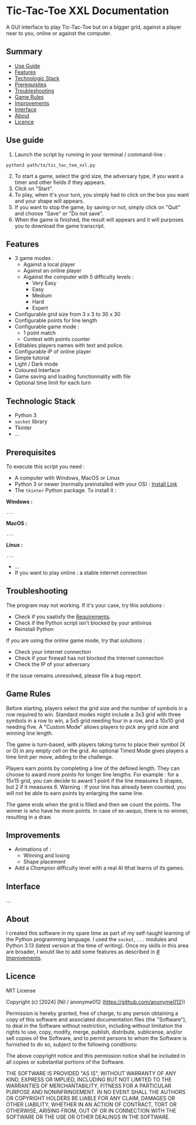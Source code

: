 # Tic-Tac-Toe XXL Documentation

A GUI interface to play Tic-Tac-Toe but on a bigger grid, against a player near to you, online or against the computer.

## Summary
- [Use Guide](#use-guide)
- [Features](#features)
- [Technologic Stack](#technologic-stack)
- [Prerequisites](#prerequisites)
- [Troubleshooting](#troubleshooting)
- [Game Rules](#game-rules)
- [Improvements](#improvements)
- [Interface](#interface)
- [About](#about)
- [Licence](#licence)

## Use guide
1. Launch the script by running in your terminal / command-line : 
```
python3 path/to/tic_tac_toe_xxl.py
```
2. To start a game, select the grid size, the adversary type, if you want a timer and other fields if they appears.
3. Click on "Start".
4. To play, when it's your turn, you simply had to click on the box you want and your shape will appears.
5. If you want to stop the game, by saving or not, simply click on "Quit" and choose "Save" or "Do not save".
5. When the game is finished, the result will appears and it will purposes you to download the game transcript.

## Features
- 3 game modes : 
    - Against a local player
    - Against an online player
    - Aigainst the computer with 5 difficulty levels : 
        - Very Easy
        - Easy
        - Medium
        - Hard
        - Expert
- Configurable grid size from 3 x 3 to 30 x 30
- Configurable points for line length
- Configurable game mode : 
    - 1 point match
    - Contest with points counter
- Editables players names with text and police.
- Configurable IP of online player
- Simple tutorial
- Light / Dark mode
- Coloured Interface
- Game saving and loading functionnality with file
- Optional time limit for each turn

## Technologic Stack
- Python 3
- `socket` library
- Tkinter
- ...

## Prerequisites

To execute this script you need : 
- A computer with Windows, MacOS or Linux
- Python 3 or newer (normally preinstalled with your OS) : [Install Link](https://www.python.org/downloads/)
- The `tkinter` Python package. To install it : 

**Windows :**
```
...
```
**MacOS :**
```
...
```
**Linux :**
```
...
```
- ...
- If you want to play online : a stable internet connection

## Troubleshooting
The program may not working. If it's your case, try this solutions : 
- Check if you saatisfy the [Requirements](#prerequisites).
- Check if the Python script isn't blocked by your antivirus
- Reinstall Python

If you are using the online game mode, try that solutions : 
- Check your internet connection
- Check if your firewall has not blocked the Internet connection
- Check the IP of your adversary

If the issue remains unresolved, please file a bug report.

## Game Rules
Before starting, players select the grid size and the number of symbols in a row required to win. Standard modes might include a 3x3 grid with three symbols in a row to win, a 5x5 grid needing four in a row, and a 10x10 grid needing five. A "Custom Mode" allows players to pick any grid size and winning line length.

The game is turn-based, with players taking turns to place their symbol (X or O) in any empty cell on the grid. An optional Timed Mode gives players a time limit per move, adding to the challenge. 

Players earn points by completing a line of the defined length. They can choose to award more points for longer line lengths.
For example : for a 15x15 grid, you can decide to award 1 point if the line measures 5 shapes, but 2 if it measures 6.
Warning : If your line has already been counted, you will not be able to earn points by enlarging the same line.

The game ends when the grid is filled and then we count the points. The winner is who have he more points. In case of ex-aequo, there is no winner, resulting in a draw.

## Improvements
- Animations of : 
    - Winning and losing
    - Shape placement
- Add a *Champion* difficulty level with a real AI tthat learns of its games.

## Interface
...

## About
I created this software in my spare time as part of my self-taught learning of the Python programming language.
I used the `socket`, `...` modules and Python 3.13 (latest version at the time of writing).
Once my skills in this area are broader, I would like to add some features as described in [# Improvements](#improvements).

## Licence

MIT License

Copyright (c) [2024] [Nil / anonyme012 (https://github.com/anonyme012)]

Permission is hereby granted, free of charge, to any person obtaining a copy
of this software and associated documentation files (the "Software"), to deal
in the Software without restriction, including without limitation the rights
to use, copy, modify, merge, publish, distribute, sublicense, and/or sell
copies of the Software, and to permit persons to whom the Software is
furnished to do so, subject to the following conditions:

The above copyright notice and this permission notice shall be included in all
copies or substantial portions of the Software.

THE SOFTWARE IS PROVIDED "AS IS", WITHOUT WARRANTY OF ANY KIND, EXPRESS OR
IMPLIED, INCLUDING BUT NOT LIMITED TO THE WARRANTIES OF MERCHANTABILITY,
FITNESS FOR A PARTICULAR PURPOSE AND NONINFRINGEMENT. IN NO EVENT SHALL THE
AUTHORS OR COPYRIGHT HOLDERS BE LIABLE FOR ANY CLAIM, DAMAGES OR OTHER
LIABILITY, WHETHER IN AN ACTION OF CONTRACT, TORT OR OTHERWISE, ARISING FROM,
OUT OF OR IN CONNECTION WITH THE SOFTWARE OR THE USE OR OTHER DEALINGS IN THE
SOFTWARE.